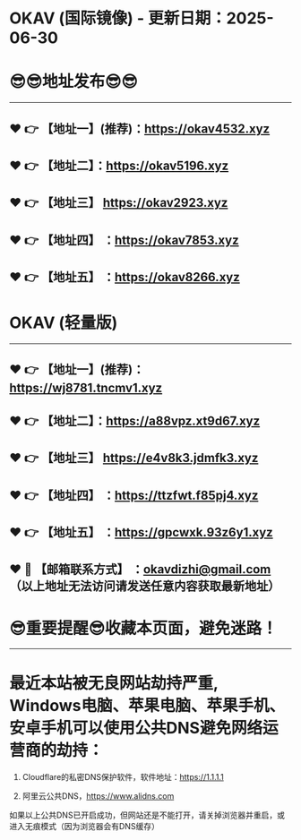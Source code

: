# OKAV (国际镜像) - 更新日期：2025-06-30
:sunglasses::sunglasses:地址发布:sunglasses::sunglasses:
==
------
:heart: :point_right: 【地址一】(推荐)：https://okav4532.xyz
------
:heart: :point_right: 【地址二】：https://okav5196.xyz
------
:heart: :point_right: 【地址三】 https://okav2923.xyz
-----
:heart: :point_right: 【地址四】 ：https://okav7853.xyz
------
:heart: :point_right: 【地址五】 ：https://okav8266.xyz
------
# OKAV (轻量版)
------
:heart: :point_right: 【地址一】(推荐)：https://wj8781.tncmv1.xyz
------
:heart: :point_right: 【地址二】：https://a88vpz.xt9d67.xyz
------
:heart: :point_right: 【地址三】 https://e4v8k3.jdmfk3.xyz
-----
:heart: :point_right: 【地址四】 ：https://ttzfwt.f85pj4.xyz
------
:heart: :point_right: 【地址五】 ：https://gpcwxk.93z6y1.xyz
------------
:heart: :e-mail: 【邮箱联系方式】 ：okavdizhi@gmail.com （以上地址无法访问请发送任意内容获取最新地址）
------
:sunglasses:重要提醒:sunglasses:收藏本页面，避免迷路！
==
------
最近本站被无良网站劫持严重, Windows电脑、苹果电脑、苹果手机、安卓手机可以使用公共DNS避免网络运营商的劫持：
==

1. Cloudflare的私密DNS保护软件，软件地址：https://1.1.1.1

2. 阿里云公共DNS，https://www.alidns.com

如果以上公共DNS已开启成功，但网站还是不能打开，请关掉浏览器并重启，或进入无痕模式（因为浏览器会有DNS缓存）
